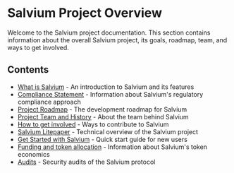 # Salvium Project Overview

Welcome to the Salvium project documentation. This section contains information about the overall Salvium project, its goals, roadmap, team, and ways to get involved.

## Contents

- [What is Salvium](What%20is%20Salvium.md) - An introduction to Salvium and its features
- [Compliance Statement](Compliance%20Statement.md) - Information about Salvium's regulatory compliance approach
- [Project Roadmap](Project%20Roadmap.md) - The development roadmap for Salvium
- [Project Team and History](Project%20Team%20and%20History.md) - About the team behind Salvium
- [How to get involved](How%20to%20get%20involved.md) - Ways to contribute to Salvium
- [Salvium Litepaper](Salvium%20Litepaper.md) - Technical overview of the Salvium project
- [Get Started with Salvium](Get%20Started%20with%20Salvium.md) - Quick start guide for new users
- [Funding and token allocation](Funding%20and%20token%20allocation.md) - Information about Salvium's token economics
- [Audits](Audits.md) - Security audits of the Salvium protocol 